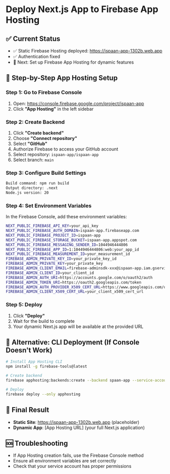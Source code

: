 # Deploy Next.js App to Firebase App Hosting

## ✅ Current Status
- ✅ Static Firebase Hosting deployed: https://ispaan-app-1302b.web.app
- ✅ Authentication fixed
- 🔄 Next: Set up Firebase App Hosting for dynamic features

## 🚀 Step-by-Step App Hosting Setup

### Step 1: Go to Firebase Console
1. Open: https://console.firebase.google.com/project/ispaan-app
2. Click **"App Hosting"** in the left sidebar

### Step 2: Create Backend
1. Click **"Create backend"**
2. Choose **"Connect repository"**
3. Select **"GitHub"**
4. Authorize Firebase to access your GitHub account
5. Select repository: `ispaan-app/ispaan-app`
6. Select branch: `main`

### Step 3: Configure Build Settings
```bash
Build command: npm run build
Output directory: .next
Node.js version: 20
```

### Step 4: Set Environment Variables
In the Firebase Console, add these environment variables:

```bash
NEXT_PUBLIC_FIREBASE_API_KEY=your_api_key
NEXT_PUBLIC_FIREBASE_AUTH_DOMAIN=ispaan-app.firebaseapp.com
NEXT_PUBLIC_FIREBASE_PROJECT_ID=ispaan-app
NEXT_PUBLIC_FIREBASE_STORAGE_BUCKET=ispaan-app.appspot.com
NEXT_PUBLIC_FIREBASE_MESSAGING_SENDER_ID=1044946444806
NEXT_PUBLIC_FIREBASE_APP_ID=1:1044946444806:web:your_app_id
NEXT_PUBLIC_FIREBASE_MEASUREMENT_ID=your_measurement_id
FIREBASE_ADMIN_PRIVATE_KEY_ID=your_private_key_id
FIREBASE_ADMIN_PRIVATE_KEY=your_private_key
FIREBASE_ADMIN_CLIENT_EMAIL=firebase-adminsdk-xxx@ispaan-app.iam.gserviceaccount.com
FIREBASE_ADMIN_CLIENT_ID=your_client_id
FIREBASE_ADMIN_AUTH_URI=https://accounts.google.com/o/oauth2/auth
FIREBASE_ADMIN_TOKEN_URI=https://oauth2.googleapis.com/token
FIREBASE_ADMIN_AUTH_PROVIDER_X509_CERT_URL=https://www.googleapis.com/oauth2/v1/certs
FIREBASE_ADMIN_CLIENT_X509_CERT_URL=your_client_x509_cert_url
```

### Step 5: Deploy
1. Click **"Deploy"**
2. Wait for the build to complete
3. Your dynamic Next.js app will be available at the provided URL

## 🔧 Alternative: CLI Deployment (If Console Doesn't Work)

```bash
# Install App Hosting CLI
npm install -g firebase-tools@latest

# Create backend
firebase apphosting:backends:create --backend spaan-app --service-account ./credentials/service-account-key.json

# Deploy
firebase deploy --only apphosting
```

## 🎯 Final Result
- **Static Site**: https://ispaan-app-1302b.web.app (placeholder)
- **Dynamic App**: [App Hosting URL] (your full Next.js application)

## 🆘 Troubleshooting
- If App Hosting creation fails, use the Firebase Console method
- Ensure all environment variables are set correctly
- Check that your service account has proper permissions
